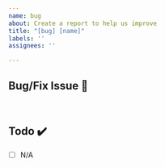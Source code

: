 ```yaml
---
name: bug
about: Create a report to help us improve
title: "[bug] [name]"
labels: ''
assignees: ''

---
```


## Bug/Fix Issue 📌

<!-- 해야하는 일과 이 일을 해야하는 이유를 적어주세요 -->

<br>

## Todo ✔️

- [ ] N/A
